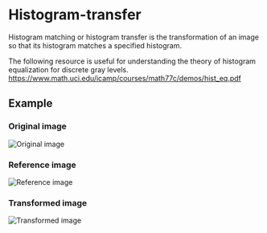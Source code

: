 # Histogram-transfer

Histogram matching or histogram transfer is the transformation of an image so that its histogram matches a specified histogram.

The following resource is useful for understanding the theory of histogram equalization for discrete gray levels.
https://www.math.uci.edu/icamp/courses/math77c/demos/hist_eq.pdf

## Example

### Original image
![Original image](https://user-images.githubusercontent.com/81757215/114261978-fa551900-9a0f-11eb-9ed0-f3d8f807d6a6.jpg)

### Reference image
![Reference image](https://user-images.githubusercontent.com/81757215/114261979-faedaf80-9a0f-11eb-8f94-d02ccf26561e.jpg)

### Transformed image
![Transformed image](https://user-images.githubusercontent.com/81757215/114261977-f923ec00-9a0f-11eb-8684-5934cfdd2703.jpg)
